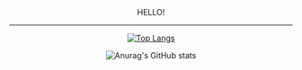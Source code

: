 <div align ="center">
HELLO! 

</div>
<hr>
<div align = "center">

[![Top Langs](https://github-readme-stats.vercel.app/api/top-langs/?username=SaemHyun&layout=compact)](https://github.com/SaemHyun/github-readme-stats)

![Anurag's GitHub stats](https://github-readme-stats.vercel.app/api?username=SaemHyun&show_icons=true&theme=dracula)

</div>
